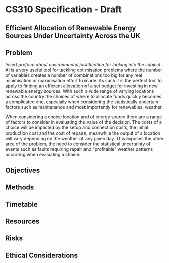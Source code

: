 # CS310 Specification - Draft

## Efficient Allocation of Renewable Energy Sources Under Uncertainty Across the UK

## Problem

*Insert preface about environmental justification for looking into the subject* . AI is a very useful tool for tackling optimisation problems where the number of variables creates a number of combinations too big for any real minimisation or maximisation effort to made. As such it is the perfect tool to apply to finding an efficient allocation of a set budget for investing in new renewable energy sources. With such a wide range of varying locations across the country  the choices of where to allocate funds quickly becomes a complicated one, especially when considering the statistically uncertain factors such as maintenance and most importantly for renewables, weather. 

When considering a choice location and of energy source there are a range of factors to consider in evaluating the value of the decision. The costs of a choice will be impacted by the setup and connection costs, the initial production cost and the cost of repairs, meanwhile the output of a location will vary depending on the weather of any given day. This exposes the other area of the problem, the need to consider the statistical uncertainty of events such as faults requiring repair and "profitable" weather patterns occurring when evaluating a choice.

## Objectives



## Methods



## Timetable



## Resources 



## Risks



## Ethical Considerations

 

